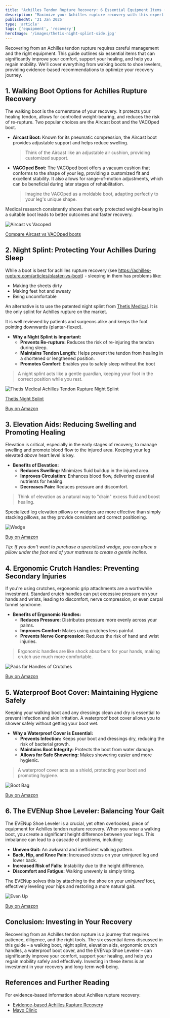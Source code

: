 ```yaml
---
title: "Achilles Tendon Rupture Recovery: 6 Essential Equipment Items (2025 Guide)"
description: "Maximize your Achilles rupture recovery with this expert guide to essential equipment. Learn about walking boots, night splints, elevation aids, and more for optimal healing and comfort."
publishedAt: '21 Jan 2025'
type: 'article'
tags: ['equipment', 'recovery']
heroImage: '/images/thetis-night-splint-side.jpg'
---
```


Recovering from an Achilles tendon rupture requires careful management and the right equipment. This guide outlines six essential items that can significantly improve your comfort, support your healing, and help you regain mobility. We'll cover everything from walking boots to shoe levelers, providing evidence-based recommendations to optimize your recovery journey.

## 1. Walking Boot Options for Achilles Rupture Recovery

The walking boot is the cornerstone of your recovery. It protects your healing tendon, allows for controlled weight-bearing, and reduces the risk of re-rupture. Two popular choices are the Aircast boot and the VACOped boot.

* **Aircast Boot:** Known for its pneumatic compression, the Aircast boot provides adjustable support and helps reduce swelling.

    > Think of the Aircast like an adjustable air cushion, providing customized support.

* **VACOped Boot:** The VACOped boot offers a vacuum cushion that conforms to the shape of your leg, providing a customized fit and excellent stability. It also allows for range-of-motion adjustments, which can be beneficial during later stages of rehabilitation.

    > Imagine the VACOped as a moldable boot, adapting perfectly to your leg's unique shape.

Medical research consistently shows that early protected weight-bearing in a suitable boot leads to better outcomes and faster recovery.

![Aircast vs Vacoped](/images/aircast-vs-vacoped.png)

[Compare Aircast vs VACOped boots](/articles/aircast-vs-vacoped-comparison)

## 2. Night Splint: Protecting Your Achilles During Sleep

While a boot is best for achilles rupture recovery (see <https://achilles-rupture.com/articles/plaster-vs-boot>) - sleeping in them has problems like:

* Making the sheets dirty
* Making feet hot and sweaty
* Being uncomfortable

An alternative is to use the patented night splint from [Thetis Medical](https://thetismedical.com). It is the only splint for Achilles rupture on the market.

It is well reviewed by patients and surgeons alike and keeps the foot pointing downwards (plantar-flexed).

* **Why a Night Splint is Important:**
  * **Prevents Re-rupture:** Reduces the risk of re-injuring the tendon during sleep.
  * **Maintains Tendon Length:** Helps prevent the tendon from healing in a shortened or lengthened position.
  * **Promotes Comfort:** Enables you to safely sleep without the boot

> A night splint acts like a gentle guardian, keeping your foot in the correct position while you rest.

![Thetis Medical Achilles Tendon Rupture Night Splint](/images/thetis-night-splint-side.jpg)

[Thetis Night Splint](https://thetismedical.com/night-splint)

[Buy on Amazon](https://www.amazon.com/dp/B09N5KH4F3)

## 3. Elevation Aids: Reducing Swelling and Promoting Healing

Elevation is critical, especially in the early stages of recovery, to manage swelling and promote blood flow to the injured area. Keeping your leg elevated *above* heart level is key.

* **Benefits of Elevation:**
  * **Reduces Swelling:** Minimizes fluid buildup in the injured area.
  * **Improves Circulation:** Enhances blood flow, delivering essential nutrients for healing.
  * **Decreases Pain:** Reduces pressure and discomfort.

> Think of elevation as a natural way to "drain" excess fluid and boost healing.

Specialized leg elevation pillows or wedges are more effective than simply stacking pillows, as they provide consistent and correct positioning.

![Wedge](/images/wedge.jpg)

[Buy on Amazon](https://www.amazon.co.uk/K%D3%A7lbs-Elevation-Pillow-Jacquard-Surgery/)

*Tip: If you don't want to purchase a specialized wedge, you can place a pillow under the foot end of your mattress to create a gentle incline.*

## 4. Ergonomic Crutch Handles: Preventing Secondary Injuries

If you're using crutches, ergonomic grip attachments are a worthwhile investment. Standard crutch handles can put excessive pressure on your hands and wrists, leading to discomfort, nerve compression, or even carpal tunnel syndrome.

* **Benefits of Ergonomic Handles:**
  * **Reduces Pressure:** Distributes pressure more evenly across your palms.
  * **Improves Comfort:** Makes using crutches less painful.
  * **Prevents Nerve Compression:** Reduces the risk of hand and wrist injuries.

> Ergonomic handles are like shock absorbers for your hands, making crutch use much more comfortable.

![Pads for Handles of Crutches](/images/soft-crutch-handles.jpg)

[Buy on Amazon](https://www.amazon.co.uk/Flexivity-Crutch-Grip-Handle-Covers)

## 5. Waterproof Boot Cover: Maintaining Hygiene Safely

Keeping your walking boot and any dressings clean and dry is essential to prevent infection and skin irritation. A waterproof boot cover allows you to shower safely without getting your boot wet.

* **Why a Waterproof Cover is Essential:**
  * **Prevents Infection:** Keeps your boot and dressings dry, reducing the risk of bacterial growth.
  * **Maintains Boot Integrity:** Protects the boot from water damage.
  * **Allows for Safe Showering:** Makes showering easier and more hygienic.

> A waterproof cover acts as a shield, protecting your boot and promoting hygiene.

![Boot Bag](/images/boot-bag.jpg)

[Buy on Amazon](https://www.amazon.co.uk/Fasola-Shower-Non-Slip-Protector-Reusable/dp/B0BN9XWHJT)

## 6. The EVENup Shoe Leveler: Balancing Your Gait

The EVENup Shoe Leveler is a crucial, yet often overlooked, piece of equipment for Achilles tendon rupture recovery. When you wear a walking boot, you create a significant height difference between your legs. This imbalance can lead to a cascade of problems, including:

* **Uneven Gait:** An awkward and inefficient walking pattern.
* **Back, Hip, and Knee Pain:** Increased stress on your uninjured leg and lower back.
* **Increased Risk of Falls:** Instability due to the height difference.
* **Discomfort and Fatigue:** Walking unevenly is simply tiring.

The EVENup solves this by attaching to the shoe on your *uninjured* foot, effectively leveling your hips and restoring a more natural gait.

![Even Up](/images/even-up.jpg)

[Buy on Amazon](https://www.amazon.co.uk/EvenUp-Evenup-Medium/dp/B089P6BT12)

## Conclusion: Investing in Your Recovery

Recovering from an Achilles tendon rupture is a journey that requires patience, diligence, and the right tools. The six essential items discussed in this guide – a walking boot, night splint, elevation aids, ergonomic crutch handles, a waterproof boot cover, and the EVENup Shoe Leveler – can significantly improve your comfort, support your healing, and help you regain mobility safely and effectively. Investing in these items is an investment in your recovery and long-term well-being.

## References and Further Reading

For evidence-based information about Achilles rupture recovery:

* [Evidence-based Achilles Rupture Recovery](/articles/evidence-based-achilles-rupture-recovery)
* [Mayo Clinic](https://www.mayoclinic.org/diseases-conditions/achilles-tendon-rupture/symptoms-causes/syc-20353234)
